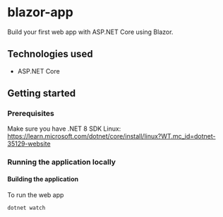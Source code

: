 # blazor-app
Build your first web app with ASP.NET Core using Blazor.

## Technologies used
* ASP.NET Core

## Getting started

### Prerequisites
Make sure you have .NET 8 SDK
Linux:
https://learn.microsoft.com/dotnet/core/install/linux?WT.mc_id=dotnet-35129-website

### Running the application locally

#### Building the application
To run the web app
``` bash
dotnet watch
```
